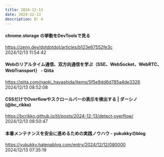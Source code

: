 ```yaml
---
title: 2024-12-13
date: 2024-12-13
description: B! 4
---
```


#### chrome.storage の挙動をDevToolsで見る
https://zenn.dev/dotdotdot/articles/b123e67552fe3c<br>
2024/12/13 11:54:42<br>


#### Webのリアルタイム通信、双方向通信を学ぶ（SSE、WebSocket、WebRTC、WebTransport） - Qiita
https://qiita.com/naoki_hayashida/items/5f5e9dd6d785a4de3326<br>
2024/12/13 08:52:08<br>


#### CSSだけでOverflowやスクロールバーの表示を検出する | ダーシノ(@bc_rikko)
https://bcrikko.github.io/til/posts/2024-12-13/detect-overflow/<br>
2024/12/13 08:50:47<br>


#### 本番メンテナンスを安全に進めるための実践ノウハウ - yukukkyのblog
https://yukukky.hatenablog.com/entry/2024/12/12/080000<br>
2024/12/13 07:35:19<br>


